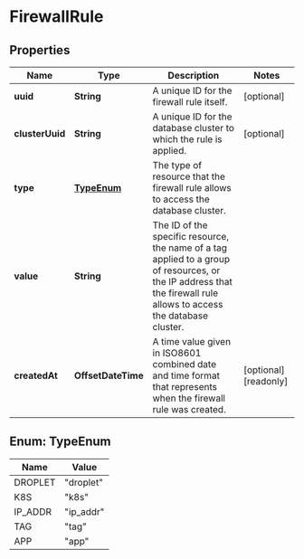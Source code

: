 

# FirewallRule


## Properties

| Name | Type | Description | Notes |
|------------ | ------------- | ------------- | -------------|
|**uuid** | **String** | A unique ID for the firewall rule itself. |  [optional] |
|**clusterUuid** | **String** | A unique ID for the database cluster to which the rule is applied. |  [optional] |
|**type** | [**TypeEnum**](#TypeEnum) | The type of resource that the firewall rule allows to access the database cluster. |  |
|**value** | **String** | The ID of the specific resource, the name of a tag applied to a group of resources, or the IP address that the firewall rule allows to access the database cluster. |  |
|**createdAt** | **OffsetDateTime** | A time value given in ISO8601 combined date and time format that represents when the firewall rule was created. |  [optional] [readonly] |



## Enum: TypeEnum

| Name | Value |
|---- | -----|
| DROPLET | &quot;droplet&quot; |
| K8S | &quot;k8s&quot; |
| IP_ADDR | &quot;ip_addr&quot; |
| TAG | &quot;tag&quot; |
| APP | &quot;app&quot; |



